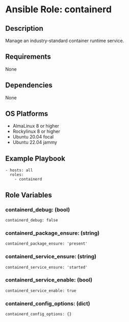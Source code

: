 # Ansible Role: containerd

## Description

Manage an industry-standard container runtime service.

## Requirements

None

## Dependencies

None

## OS Platforms

- AlmaLinux 8 or higher
- Rockylinux 8 or higher
- Ubuntu 20.04 focal
- Ubuntu 22.04 jammy

## Example Playbook

```
- hosts: all
  roles:
    - containerd
```

## Role Variables

### containerd_debug: (bool)

```
containerd_debug: false
```

### containerd_package_ensure: (string)

```
containerd_package_ensure: 'present'
```

### containerd_service_ensure: (string)

```
containerd_service_ensure: 'started'
```

### containerd_service_enable: (bool)

```
containerd_service_enable: true
```

### containerd_config_options: (dict)

```
containerd_config_options: {}
```

